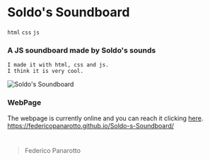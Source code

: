 # Soldo's Soundboard

`html` `css` `js`

### A JS soundboard made by Soldo's sounds

    I made it with html, css and js.
    I think it is very cool.

![Soldo's Soundboard](https://cdn.discordapp.com/attachments/765646227303432232/967962454015479848/unknown.png)

### WebPage
The webpage is currently online and you can reach it clicking [here](https://federicopanarotto.github.io/Soldo-s-Soundboard/). <br>
https://federicopanarotto.github.io/Soldo-s-Soundboard/
#

> Federico Panarotto
